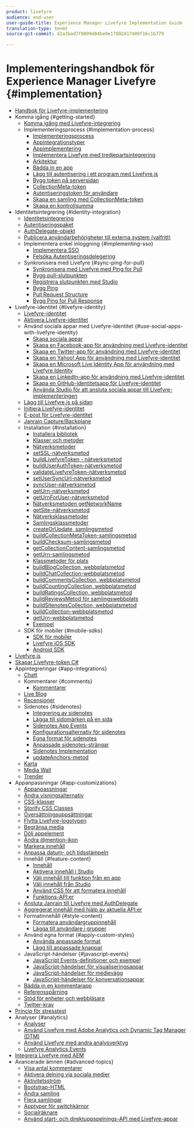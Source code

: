 ```yaml
---
product: livefyre
audience: end-user
user-guide-title: Experience Manager Livefyre Implementation Guide
translation-type: tm+mt
source-git-commit: d2a3bad7f0009d04be0e17802d17409f16c1b779

---
```



# Implementeringshandbok för Experience Manager Livefyre {#implementation}

+ [Handbok för Livefyre-implementering](home.md)
+ Komma igång {#getting-started}
   + [Komma igång med Livefyre-integrering](c-getting-started/c-getting-started.md)
   + Implementeringsprocess {#implementation-process}
      + [Implementeringsprocess](c-getting-started/c-implementation-process/c-implementation-process.md)
      + [Appintegrationstyper](c-getting-started/c-implementation-process/c-app-integration-types.md)
      + [Appimplementering](c-getting-started/designer-app-implementation.md)
      + [Implementera Livefyre med tredjepartsintegrering](c-app-integrations/implement-livefyre-3rd-party.md)
      + [Arkitektur](c-getting-started/c-implementation-process/c-architecture.md)
      + [Bädda in en app](c-getting-started/c-implementation-process/c-using-livefyre.js-to-create-customize-and-use-apps-on-your-site.md)
      + [Lägg till autentisering i ett program med Livefyre.js](c-getting-started/c-implementation-process/c-add-authetication-to-an-app-using-livefyre.js.md)
      + [Bygg token på serversidan](c-getting-started/c-implementation-process/c-build-server-side-tokens.md)
      + [CollectionMeta-token](c-getting-started/c-implementation-process/c-collectionmeta-tokent.md)
      + [Autentiseringstoken för användare](c-getting-started/c-implementation-process/c-user-auth-token.md)
      + [Skapa en samling med CollectionMeta-token](t-create-a-collectionmeta-token.md)
      + [Skapa en kontrollsumma](c-creating-a-checksum.md)
+ Identitetsintegrering {#identity-integration}
   + [Identitetsintegrering](t-about-identity-integration/t-about-identity-integration.md)
   + [Autentiseringspaket](t-about-identity-integration/c-authorization-package.md)
   + [AuthDelegate-objekt](t-about-identity-integration/c-building-an-auth-delegate.md)
   + [Publicera användarbehörigheter till externa system (valfritt)](t-about-identity-integration/c-posting-user-permissions-to-external-systems.md)
   + Implementera enkel inloggning {#implementing-sso}
      + [Implementera SSO](t-about-identity-integration/c-implementing-sso/c-implementing-sso.md)
      + [Felsöka Autentiseringsdelegering](t-about-identity-integration/c-implementing-sso/c-debugging-auth.md)
   + Synkronisera med Livefyre {#sync-ping-for-pull}
      + [Synkronisera med Livefyre med Ping for Pull](t-about-identity-integration/t-sync-with-livefyre-using-ping-for-pull/t-sync-with-livefyre-using-ping-for-pull.md)
      + [Bygg pull-slutpunkten](t-about-identity-integration/t-sync-with-livefyre-using-ping-for-pull/t-build-the-pull-endpoint.md)
      + [Registrera slutpunkten med Studio](t-about-identity-integration/t-sync-with-livefyre-using-ping-for-pull/c-register-the-endpoint-with-studio.md)
      + [Bygg Ping](t-about-identity-integration/t-sync-with-livefyre-using-ping-for-pull/t-build-the-ping.md)
      + [Pull Request Structure](t-about-identity-integration/t-sync-with-livefyre-using-ping-for-pull/t-pull-request-structure.md)
      + [Bygg Ping for Pull Response](t-about-identity-integration/t-sync-with-livefyre-using-ping-for-pull/c-build-the-ping-for-pull-response.md)
+ Livefyre-identitet {#livefyre-identity}
   + [Livefyre-identitet](c-livefyre-identity-comp/c-livefyre-identity-comp.md)
   + [Aktivera Livefyre-identitet](c-livefyre-identity-comp/t-enable-livefyre-identity.md)
   + Använd sociala appar med Livefyre-identitet {#use-social-apps-with-livefyre-identity}
      + [Skapa sociala appar](c-livefyre-identity-comp/t-create-your-social-apps.md)
      + [Skapa en Facebook-app för användning med Livefyre-identitet](c-livefyre-identity-comp/t-create-a-facebook-app-for-use-with-livefyre-identity.md)
      + [Skapa en Twitter-app för användning med Livefyre-identitet](c-livefyre-identity-comp/t-create-a-twitter-app-for-use-with-livefyre-identity.md)
      + [Skapa en Yahoo! App för användning med Livefyre-identitet](c-livefyre-identity-comp/t-create-a-yahoo-app-for-use-with-livefyre-identity.md)
      + [Skapa en Microsoft Live Identity App för användning med Livefyre Identity](c-livefyre-identity-comp/t-create-a-microsoft-live-id-app-for-use-with-livefyre-identity.md)
      + [Skapa en LinkedIn-app för användning med Livefyre-identitet](c-livefyre-identity-comp/t-create-a-linkedin-app-for-use-with-livefyre-identity.md)
      + [Skapa en GitHub-identitetsapp för Livefyre-identitet](c-livefyre-identity-comp/c-create-a-github-identity.md)
      + [Använda Studio för att ansluta sociala appar till Livefyre-implementeringen](c-livefyre-identity-comp/t-using-studio-to-connect-your-social-apps-to-your-livefyre-implementation.md)
   + [Lägg till Livefyre.js på sidan](c-livefyre-identity-comp/t-add-livefyre.js-to-the-page.md)
   + [Initiera Livefyre-identitet](c-livefyre-identity-comp/t-initialize-livefyre-identity.md)
   + [E-post för Livefyre-identitet](c-livefyre-identity-comp/c-emails-for-livefyre-identity.md)
   + [Janrain Capture/Backplane](c-livefyre-identity-comp/c-janrain-capture-backplane-comp.md)
   + Installation {#installation}
      + [Installera bibliotek](c-installing-libraries/c-installing-libraries.md)
      + [Klasser och metoder](c-installing-libraries/c-methods-livefyre.md)
      + [Nätverksmetoder](c-installing-libraries/c-network-methods.md)
      + [setSSL-nätverksmetod](c-installing-libraries/r-setssl-method.md)
      + [buildLivefyreToken - nätverksmetod](c-installing-libraries/r-buildlivefyretoken-method.md)
      + [buildUserAuthToken-nätverksmetod](c-installing-libraries/r-builduserauthtoken-method.md)
      + [validateLivefyreToken-nätverksmetod](c-installing-libraries/c-validatelivefyretoken-network-method.md)
      + [setUserSyncUrl-nätverksmetod](c-installing-libraries/r-setusersyncurl-method.md)
      + [syncUser-nätverksmetod](c-installing-libraries/r-syncuser-method.md)
      + [getUrn-nätverksmetod](c-installing-libraries/r-geturn-method.md)
      + [getUrnForUser-nätverksmetod](c-installing-libraries/r-geturnforuser-method.md)
      + [Nätverksmetoden getNetworkName](c-installing-libraries/r-getnetworkname-method.md)
      + [getSite-nätverksmetod](c-installing-libraries/r-getsite-method.md)
      + [Nätverksklassmetoder](c-installing-libraries/c-network-class-methods.md)
      + [Samlingsklassmetoder](c-installing-libraries/c-collection-methods.md)
      + [createOrUpdate, samlingsmetod](c-installing-libraries/r-createorupdate-collection-method.md)
      + [buildCollectionMetaToken-samlingsmetod](c-installing-libraries/r-buildcollectionmetatoken-collection-method.md)
      + [buildChecksum-samlingsmetod](c-installing-libraries/r-buildchecksum-collection-method.md)
      + [getCollectionContent-samlingsmetod](c-installing-libraries/t-getcollectioncontent-collection-method.md)
      + [getUrn-samlingsmetod](c-installing-libraries/r-geturn-collection-method.md)
      + [Klassmetoder för plats](c-installing-libraries/c-site-methods.md)
      + [buildBlogCollection, webbplatsmetod](c-installing-libraries/r-buildblogcollection-site-method.md)
      + [buildChatCollection-webbplatsmetod](c-installing-libraries/r-buildchatcollection-site-method.md)
      + [buildCommentsCollection, webbplatsmetod](c-installing-libraries/r-buildcommentscollection-site-method.md)
      + [buildCountingCollection, webbplatsmetod](c-installing-libraries/r-buildcountingcollection-site-method.md)
      + [buildRatingsCollection, webbplatsmetod](c-installing-libraries/r-buildratingscollection-site-method.md)
      + [buildReviewsMetod för samlingswebbplats](c-installing-libraries/r-buildreviewscollection-site-method.md)
      + [buildSitenotesCollection, webbplatsmetod](c-installing-libraries/r-buildsitenotescollection-site-method.md)
      + [buildCollection-webbplatsmetod](c-installing-libraries/r-buildcollection-site-method.md)
      + [getUrn-webbplatsmetod](c-installing-libraries/r-geturn-site-method.md)
      + [Exempel](c-installing-libraries/c-libraries-examples.md)
   + SDK för mobiler {#mobile-sdks}
      + [SDK för mobiler](c-mobile-sdks/c-mobile-sdks.md)
      + [Livefyre iOS SDK](c-mobile-sdks/c-livefyre-ios-sdk.md)
      + [Android SDK](c-mobile-sdks/c-android-sdk.md)
+ [Livefyre.js](c-livefyre.js.md)
+ [Skapar Livefyre-token C#](c-creating-livefyre-tokens-c-.md)
+ Appintegreringar {#app-integrations}
   + [Chatt](c-app-integrations/c-app-integratios-chat.md)
   + Kommentarer {#comments}
      + [Kommentarer](c-app-integrations/c-comments-integration/c-comments-integration.md)
   + [Live Blog](c-app-integrations/c-live-blog-integration.md)
   + [Recensioner](c-app-integrations/c-reviews-integration.md)
   + Sidenotes {#sidenotes}
      + [Integrering av sidenotes](c-app-integrations/c-sidenotes-integration/r-sidenotes-integration.md)
      + [Lägga till sidomärken på en sida](c-app-integrations/c-sidenotes-integration/r-adding-sidenotes-to-a-page.md)
      + [Sidenotes App Events](c-app-integrations/c-sidenotes-integration/r-app-events.md)
      + [Konfigurationsalternativ för sidenotes](c-app-integrations/c-sidenotes-integration/r-configuration-options.md)
      + [Egna format för sidenotes](c-app-integrations/c-sidenotes-integration/r-custom-styles.md)
      + [Anpassade sidenotes-strängar](c-app-integrations/c-sidenotes-integration/r-custom-strings.md)
      + [Sidenotes Implementation](c-app-integrations/c-sidenotes-integration/r-sidenotes-implementation.md)
      + [updateAnchors-metod](c-app-integrations/c-sidenotes-integration/update-anchors-method.md)
   + [Karta](c-app-integrations/c-map-integration.md)
   + [Media Wall](c-app-integrations/c-media-wall-integration.md)
   + [Trender](c-app-integrations/c-trending-integration.md)
+ Appanpassningar {#app-customizations}
   + [Appanpassningar](c-app-customizations/c-app-customizations.md)
   + [Ändra visningsalternativ](c-app-customizations/c-change-display-options.md)
   + [CSS-klasser](c-app-customizations/c-css-classes.md)
   + [Storify CSS Classes](c-app-customizations/c-storify-css-classes.md)
   + [Översättningsuppsättningar](c-app-customizations/c-translation-sets.md)
   + [Flytta Livefyre-logotypen](c-app-customizations/c-move-the-livefyre-logo.md)
   + [Begränsa media](c-app-customizations/c-restrict-media.md)
   + [Dölj appelement](c-app-customizations/c-hide-app-elements.md)
   + [Ändra @mention-ikon](c-app-customizations/c-change-mention-icon.md)
   + [Markera innehåll](c-app-customizations/c-highlight-content.md)
   + [Anpassa datum- och tidsstämpeln](c-app-customizations/c-date-time-stamp.md)
   + Innehåll {#feature-content}
      + [Innehåll](c-app-customizations/t-feature-content.md)
      + [Aktivera innehåll i Studio](c-app-customizations/t-enable-featuring-content-in-studio.md)
      + [Välj innehåll till funktion från en app](c-app-customizations/t-select-content-to-feature.md)
      + [Välj innehåll från Studio](c-app-customizations/t-select-content-to-feature-from-studio.md)
      + [Använd CSS för att formatera innehåll](c-app-customizations/c-use-css-to-style-featured-content.md)
      + [Funktions-API:er](c-app-customizations/c-feature-apis.md)
   + [Ansluta Janrain till Livefyre med AuthDelegate](c-app-customizations/c-connecting-janrain-to-livefyre-using-authdelegate.md)
   + [Aggregerat innehåll med hjälp av aktuella API:er](c-app-customizations/c-aggregated-featured-content-using-the-featured-apis.md)
   + Formatinnehåll {#style-content}
      + [Formatera användargruppinnehåll](c-app-customizations/c-style-user-group-content.md)
      + [Lägga till användare i grupper](c-app-customizations/c-adding-users-to-groups.md)
   + Använd egna format {#apply-custom-styles}
      + [Använda anpassade format](c-app-customizations/c-applying-custom-styles-.md)
      + [Lägg till anpassade knappar](c-app-customizations/t-add-custom-buttons.md)
   + JavaScript-händelser {#javascript-events}
      + [JavaScript Events-definitioner och exempel](c-app-customizations/c-javascript-events.md)
      + [JavaScript-händelser för visualiseringsappar](c-app-customizations/c-javascript-events-for-visualization-apps.md)
      + [JavaScript-händelser för medievägg](c-app-customizations/c-javascript-events-media-wall.md)
      + [JavaScript-händelser för konversationsappar](c-app-customizations/c-javascript-events-for-conversation-apps.md)
   + [Bädda in en kommentarapp](c-app-customizations/c-embed-a-comments-app.md)
   + [Referensspårning](c-app-customizations/c-referral-tracking.md)
   + [Stöd för enheter och webbläsare](c-app-customizations/c-device-and-browser-support.md)
   + [Twitter-krav](c-app-customizations/c-twitter-display-requirements.md)
+ [Princip för stresstest](c-stress-test-policy.md)
+ Analyser {#analytics}
   + [Analyser](livefyre-analytics/livefyre-analytics.md)
   + [Använd Livefyre med Adobe Analytics och Dynamic Tag Manager (DTM)](livefyre-analytics/c-use-livefyre-with-adobe-analytics.md)
   + [Använd Livefyre med andra analysverktyg](livefyre-analytics/c-livefyre-analytics.md)
   + [Livefyre Analytics Events](livefyre-analytics/c-livefyre-analytics-events.md)
+ [Integrera Livefyre med AEM](c-livefyre-aem-integration.md)
+ Avancerade ämnen {#advanced-topics}
   + [Visa antal kommentarer](c-advanced-topics/t-display-comment-count.md)
   + [Aktivera delning via sociala medier](c-advanced-topics/c-enabling-social-sharing.md)
   + [Aktivitetsström](c-advanced-topics/c-activity-stream.md)
   + [Bootstrap-HTML](c-advanced-topics/c-bootstrap-html.md)
   + [Ändra samling](c-advanced-topics/c-change-collection.md)
   + [Flera samlingar](c-advanced-topics/c-multiple-collections.md)
   + [Apptyper för switchkärnor](c-advanced-topics/c-switch-core-app-types.md)
   + [Socialräknare](c-advanced-topics/c-social-counter.md)
   + [Använd start- och direktuppspelnings-API med Livefyre-appar](c-advanced-topics/bootstrap-stream-api.md)
